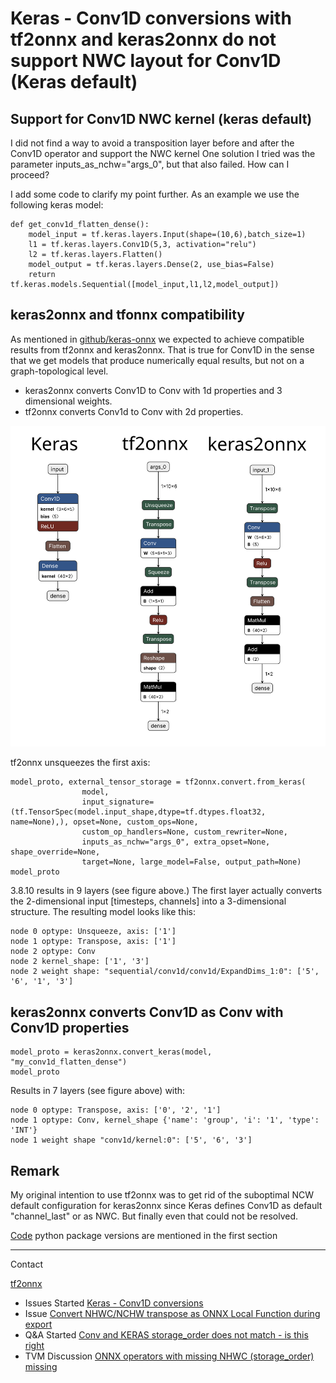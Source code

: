 # Keras - Conv1D conversions with tf2onnx and keras2onnx do not support NWC layout for Conv1D (Keras default)

## Support for Conv1D NWC kernel (keras default)

I did not find a way to avoid a transposition layer before and after the Conv1D operator and support the NWC kernel
One solution I tried was the parameter inputs_as_nchw="args_0", but that also failed. How can I proceed?

I add some code to clarify my point further. 
As an example we use the following keras model:

~~~
def get_conv1d_flatten_dense():
    model_input = tf.keras.layers.Input(shape=(10,6),batch_size=1)
    l1 = tf.keras.layers.Conv1D(5,3, activation="relu")
    l2 = tf.keras.layers.Flatten()
    model_output = tf.keras.layers.Dense(2, use_bias=False)
    return tf.keras.models.Sequential([model_input,l1,l2,model_output])
~~~

## keras2onnx and tfonnx compatibility

As mentioned in [github/keras-onnx](https://github.com/onnx/keras-onnx) we expected to achieve compatible results from tf2onnx and keras2onnx. 
That is true for Conv1D in the sense that we get models that produce numerically equal results, but not on a graph-topological level.

- keras2onnx converts Conv1D to Conv with 1d properties and 3 dimensional weights.
- tf2onnx converts Conv1d to Conv with 2d properties.

<img src="keras_tf2onnx_keras2onnx.svg">

tf2onnx unsqueezes the first axis:

~~~
model_proto, external_tensor_storage = tf2onnx.convert.from_keras(
                model, 
                input_signature=(tf.TensorSpec(model.input_shape,dtype=tf.dtypes.float32, name=None),), opset=None, custom_ops=None,
                custom_op_handlers=None, custom_rewriter=None,
                inputs_as_nchw="args_0", extra_opset=None, shape_override=None,
                target=None, large_model=False, output_path=None)
model_proto
~~~
3.8.10 results in 9 layers  (see figure above.) 
The first layer actually converts the 2-dimensional input [timesteps, channels] into a 3-dimensional structure. The resulting model looks like this:

~~~
node 0 optype: Unsqueeze, axis: ['1']
node 1 optype: Transpose, axis: ['1']
node 2 optype: Conv
node 2 kernel_shape: ['1', '3']
node 2 weight shape: "sequential/conv1d/conv1d/ExpandDims_1:0": ['5', '6', '1', '3']
~~~

## keras2onnx converts Conv1D as Conv with Conv1D properties

~~~
model_proto = keras2onnx.convert_keras(model, "my_conv1d_flatten_dense")
model_proto
~~~

Results in 7 layers (see figure above) with:

~~~
node 0 optype: Transpose, axis: ['0', '2', '1']
node 1 optype: Conv, kernel_shape {'name': 'group', 'i': '1', 'type': 'INT'}
node 1 weight shape "conv1d/kernel:0": ['5', '6', '3']
~~~

## Remark

My original intention to use tf2onnx was to get rid of the suboptimal NCW default configuration for keras2onnx since Keras defines Conv1D as default "channel_last" or as NWC. 
But finally even that could not be resolved.

[Code](conv1d_issue_tf2onnx.py) python package versions are mentioned in the first section

-----
Contact

[tf2onnx](https://github.com/onnx/tensorflow-onnx)

- Issues Started [Keras - Conv1D conversions](https://github.com/onnx/tensorflow-onnx/issues/1865)
- Issue [Convert NHWC/NCHW transpose as ONNX Local Function during export](https://github.com/onnx/tensorflow-onnx/issues/1910)
- Q&A Started [Conv and KERAS storage_order does not match - is this right](https://github.com/onnx/onnx/discussions/4099)
- TVM Discussion [ONNX operators with missing NHWC (storage_order) missing](https://discuss.tvm.apache.org/t/onnx-operators-with-missing-nhwc-storage-order-missing/12570)
